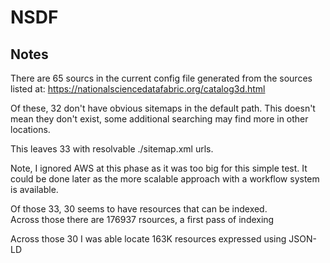 # NSDF

## Notes

There are 65 sourcs in the current config file generated from the 
sources listed at: https://nationalsciencedatafabric.org/catalog3d.html

Of these, 32 don't have obvious sitemaps in the default path.  This doesn't
mean they don't exist, some additional searching may find more in other 
locations.

This leaves 33 with resolvable ./sitemap.xml urls.

Note, I ignored AWS at this phase as it was too big for this simple
test.  It could be done later as the more scalable approach with 
a workflow system is available.  

Of those 33, 30 seems to have resources that can be indexed.  
Across those there are 176937 rsources, a first pass of indexing

Across those 30 I was able locate 163K resources expressed using JSON-LD

